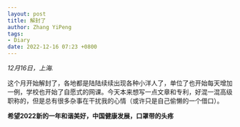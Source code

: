 ```yaml
---
layout: post
title: 解封了
author: Zhang YiPeng
tags:
- Diary
date: 2022-12-16 07:23 +0800
---
```

*12月16日，上海.*

这个月开始解封了，各地都是陆陆续续出现各种小洋人了，单位了也开始每天增加一例，学校也开始了自愿式的网课。今天本来想写一点文章和专利，好混一混高级职称的，但是总有很多杂事在干扰我的心情（或许只是自己偷懒的一个借口）。


**希望2022新的一年和谐美好，中国健康发展，口罩带的头疼**